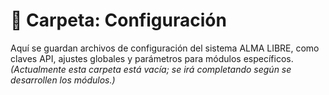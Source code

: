 # 📂 Carpeta: Configuración

Aquí se guardan archivos de configuración del sistema ALMA LIBRE, como claves API, ajustes globales y parámetros para módulos específicos.  
*(Actualmente esta carpeta está vacía; se irá completando según se desarrollen los módulos.)*
